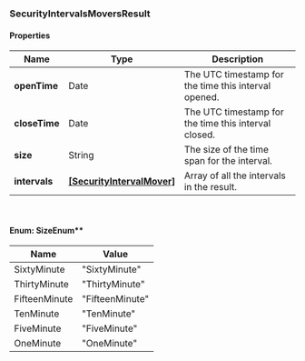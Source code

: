 
[//]: # (CLASS:SecurityIntervalsMoversResult)

[//]: # (KIND:object)

### SecurityIntervalsMoversResult

#### Properties

[//]: # (START_DEFINITION)

Name | Type | Description
------------ | ------------- | -------------
**openTime** | Date | The UTC timestamp for the time this interval opened. &nbsp;
**closeTime** | Date | The UTC timestamp for the time this interval closed. &nbsp;
**size** | String | The size of the time span for the interval. &nbsp;
**intervals** | [**[SecurityIntervalMover]**](SecurityIntervalMover.md) | Array of all the intervals in the result. &nbsp;

[//]: # (END_DEFINITION)


[//]: # (CONTAINED_CLASS:SecurityIntervalMover)



<br/>

#### Enum: SizeEnum**

Name | Value
---- | -----
SixtyMinute | &quot;SixtyMinute&quot;
ThirtyMinute | &quot;ThirtyMinute&quot;
FifteenMinute | &quot;FifteenMinute&quot;
TenMinute | &quot;TenMinute&quot;
FiveMinute | &quot;FiveMinute&quot;
OneMinute | &quot;OneMinute&quot;



